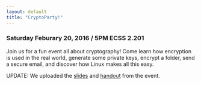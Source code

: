```yaml
---
layout: default
title: "CryptoParty!"
---
```


### Saturday Feburary 20, 2016 / 5PM ECSS 2.201

Join us for a fun event all about cryptography!  Come learn how encryption is used in the real world, generate some private keys, encrypt a folder, send a secure email, and discover how Linux makes all this easy.

UPDATE: We uploaded the <a href="/uploads/cryptoparty/cryptoparty-slides.pdf">slides</a> and <a href="/uploads/cryptoparty/cryptoparty-handout.pdf">handout</a> from the event.
